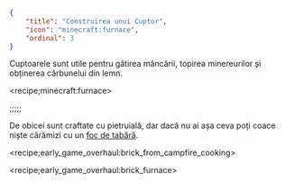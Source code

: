 ```json
{
	"title": "Construirea unui Cuptor",
	"icon": "minecraft:furnace",
	"ordinal": 3
}
```

Cuptoarele sunt utile pentru gătirea mâncării, topirea minereurilor și obținerea cărbunelui din lemn.

<recipe;minecraft:furnace>

;;;;;

De obicei sunt craftate cu pietruială, dar dacă nu ai așa ceva poți coace niște cărămizi cu un [foc de tabără](^early_game_overhaul:campfire).

<recipe;early_game_overhaul:brick_from_campfire_cooking>

<recipe;early_game_overhaul:brick_furnace>
